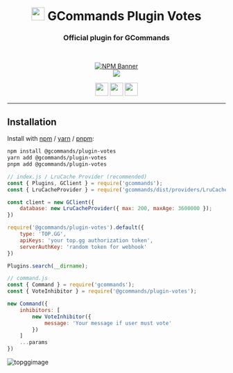 <div align="center">
    
   # <img src="https://cdn.discordapp.com/avatars/834822955229380619/7d0142158babe0375e7cc633e87c06d4.png" height="30"> GCommands Plugin Votes
   ### Official plugin for GCommands
    
  <br />
  <p>
    <a href="https://www.npmjs.com/package/@gcommands/plugin-votes"><img src="https://nodei.co/npm/@gcommands/plugin-votes.png?downloads=true&stars=true" alt="NPM Banner"></a>
    <br />
    <a href="https://discord.gg/AjKJSBbGm2"><img src="https://discord.com/api/guilds/833628077556367411/embed.png?style=banner2" /></a>
  </p>
  <p>
    <a href="https://ko-fi.com/H2H05FNRL"><img src="https://img.shields.io/badge/Kofi-Donate-yellow?style=for-the-badge" height="30" /></a>
    <a href="https://github.com/Garlic-Team/gcommands-addons"><img src="https://img.shields.io/badge/Open-Source-blue?style=for-the-badge" height="30" /></a>
    <img src="https://img.shields.io/badge/Made%20With-TypeScript-red?style=for-the-badge" height="30" />
  </p>
</div>

---

## Installation

Install with [npm](https://www.npmjs.com/) / [yarn](https://yarnpkg.com) / [pnpm](https://pnpm.js.org/):

```sh
npm install @gcommands/plugin-votes
yarn add @gcommands/plugin-votes
pnpm add @gcommands/plugin-votes
```

```js
// index.js / LruCache Provider (recommended)
const { Plugins, GClient } = require('gcommands');
const { LruCacheProvider } = require('gcommands/dist/providers/LruCacheProvider');

const client = new GClient({
    database: new LruCacheProvider({ max: 200, maxAge: 3600000 });
})

require('@gcommands/plugin-votes').default({
    type: 'TOP.GG',
    apiKeys: 'your top.gg authorization token',
    serverAuthKey: 'random token for webhook'
})

Plugins.search(__dirname);

// command.js
const { Command } = require('gcommands');
const { VoteInhibitor } = require('@gcommands/plugin-votes');

new Command({
    inhibitors: [
        new VoteInhibitor({
            message: 'Your message if user must vote'
        })
    ]
    ...params
})
```

![topggimage](https://camo.githubusercontent.com/de589c73a4a72f855b595407134d890551d32b77fdd17b28409815b0c656ee2e/68747470733a2f2f692e696d6775722e636f6d2f77466c703448672e706e67)
